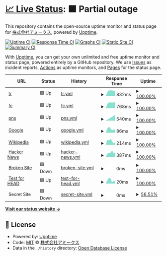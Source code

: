 # [📈 Live Status](https://amicus-1981.github.io/upptime): <!--live status--> **🟧 Partial outage**

This repository contains the open-source uptime monitor and status page for [株式会社アミークス](https://amicus-1981.github.io/upptime), powered by [Upptime](https://github.com/upptime/upptime).

[![Uptime CI](https://github.com/amicus-1981/upptime/workflows/Uptime%20CI/badge.svg)](https://github.com/upptime/upptime/actions?query=workflow%3A%22Uptime+CI%22)
[![Response Time CI](https://github.com/amicus-1981/upptime/workflows/Response%20Time%20CI/badge.svg)](https://github.com/upptime/upptime/actions?query=workflow%3A%22Response+Time+CI%22)
[![Graphs CI](https://github.com/amicus-1981/upptime/workflows/Graphs%20CI/badge.svg)](https://github.com/upptime/upptime/actions?query=workflow%3A%22Graphs+CI%22)
[![Static Site CI](https://github.com/amicus-1981/upptime/workflows/Static%20Site%20CI/badge.svg)](https://github.com/upptime/upptime/actions?query=workflow%3A%22Static+Site+CI%22)
[![Summary CI](https://github.com/amicus-1981/upptime/workflows/Summary%20CI/badge.svg)](https://github.com/upptime/upptime/actions?query=workflow%3A%22Summary+CI%22)

With [Upptime](https://upptime.js.org), you can get your own unlimited and free uptime monitor and status page, powered entirely by a GitHub repository. We use [Issues](https://github.com/amicus-1981/upptime/issues) as incident reports, [Actions](https://github.com/amicus-1981/upptime/actions) as uptime monitors, and [Pages](https://amicus-1981.github.io/upptime) for the status page.

<!--start: status pages-->
<!-- This summary is generated by Upptime (https://github.com/upptime/upptime) -->
<!-- Do not edit this manually, your changes will be overwritten -->
<!-- prettier-ignore -->
| URL | Status | History | Response Time | Uptime |
| --- | ------ | ------- | ------------- | ------ |
| <img alt="" src="https://favicons.githubusercontent.com/tr.ts1.biz" height="13"> [tr](https://tr.ts1.biz) | 🟩 Up | [tr.yml](https://github.com/amicus-1981/upptime/commits/master/history/tr.yml) | <details><summary><img alt="Response time graph" src="./graphs/tr/response-time-week.png" height="20"> 832ms</summary><br><a href="https://amicus-1981.github.io/upptime/history/tr"><img alt="Response time 832" src="https://img.shields.io/endpoint?url=https%3A%2F%2Fraw.githubusercontent.com%2Famicus-1981%2Fupptime%2Fmaster%2Fapi%2Ftr%2Fresponse-time.json"></a><br><a href="https://amicus-1981.github.io/upptime/history/tr"><img alt="24-hour response time 782" src="https://img.shields.io/endpoint?url=https%3A%2F%2Fraw.githubusercontent.com%2Famicus-1981%2Fupptime%2Fmaster%2Fapi%2Ftr%2Fresponse-time-day.json"></a><br><a href="https://amicus-1981.github.io/upptime/history/tr"><img alt="7-day response time 832" src="https://img.shields.io/endpoint?url=https%3A%2F%2Fraw.githubusercontent.com%2Famicus-1981%2Fupptime%2Fmaster%2Fapi%2Ftr%2Fresponse-time-week.json"></a><br><a href="https://amicus-1981.github.io/upptime/history/tr"><img alt="30-day response time 832" src="https://img.shields.io/endpoint?url=https%3A%2F%2Fraw.githubusercontent.com%2Famicus-1981%2Fupptime%2Fmaster%2Fapi%2Ftr%2Fresponse-time-month.json"></a><br><a href="https://amicus-1981.github.io/upptime/history/tr"><img alt="1-year response time 832" src="https://img.shields.io/endpoint?url=https%3A%2F%2Fraw.githubusercontent.com%2Famicus-1981%2Fupptime%2Fmaster%2Fapi%2Ftr%2Fresponse-time-year.json"></a></details> | <details><summary><a href="https://amicus-1981.github.io/upptime/history/tr">100.00%</a></summary><a href="https://amicus-1981.github.io/upptime/history/tr"><img alt="All-time uptime 100.00%" src="https://img.shields.io/endpoint?url=https%3A%2F%2Fraw.githubusercontent.com%2Famicus-1981%2Fupptime%2Fmaster%2Fapi%2Ftr%2Fuptime.json"></a><br><a href="https://amicus-1981.github.io/upptime/history/tr"><img alt="24-hour uptime 100.00%" src="https://img.shields.io/endpoint?url=https%3A%2F%2Fraw.githubusercontent.com%2Famicus-1981%2Fupptime%2Fmaster%2Fapi%2Ftr%2Fuptime-day.json"></a><br><a href="https://amicus-1981.github.io/upptime/history/tr"><img alt="7-day uptime 100.00%" src="https://img.shields.io/endpoint?url=https%3A%2F%2Fraw.githubusercontent.com%2Famicus-1981%2Fupptime%2Fmaster%2Fapi%2Ftr%2Fuptime-week.json"></a><br><a href="https://amicus-1981.github.io/upptime/history/tr"><img alt="30-day uptime 100.00%" src="https://img.shields.io/endpoint?url=https%3A%2F%2Fraw.githubusercontent.com%2Famicus-1981%2Fupptime%2Fmaster%2Fapi%2Ftr%2Fuptime-month.json"></a><br><a href="https://amicus-1981.github.io/upptime/history/tr"><img alt="1-year uptime 100.00%" src="https://img.shields.io/endpoint?url=https%3A%2F%2Fraw.githubusercontent.com%2Famicus-1981%2Fupptime%2Fmaster%2Fapi%2Ftr%2Fuptime-year.json"></a></details>
| <img alt="" src="https://favicons.githubusercontent.com/fc.ts1.biz" height="13"> [fc](https://fc.ts1.biz) | 🟩 Up | [fc.yml](https://github.com/amicus-1981/upptime/commits/master/history/fc.yml) | <details><summary><img alt="Response time graph" src="./graphs/fc/response-time-week.png" height="20"> 768ms</summary><br><a href="https://amicus-1981.github.io/upptime/history/fc"><img alt="Response time 768" src="https://img.shields.io/endpoint?url=https%3A%2F%2Fraw.githubusercontent.com%2Famicus-1981%2Fupptime%2Fmaster%2Fapi%2Ffc%2Fresponse-time.json"></a><br><a href="https://amicus-1981.github.io/upptime/history/fc"><img alt="24-hour response time 708" src="https://img.shields.io/endpoint?url=https%3A%2F%2Fraw.githubusercontent.com%2Famicus-1981%2Fupptime%2Fmaster%2Fapi%2Ffc%2Fresponse-time-day.json"></a><br><a href="https://amicus-1981.github.io/upptime/history/fc"><img alt="7-day response time 768" src="https://img.shields.io/endpoint?url=https%3A%2F%2Fraw.githubusercontent.com%2Famicus-1981%2Fupptime%2Fmaster%2Fapi%2Ffc%2Fresponse-time-week.json"></a><br><a href="https://amicus-1981.github.io/upptime/history/fc"><img alt="30-day response time 768" src="https://img.shields.io/endpoint?url=https%3A%2F%2Fraw.githubusercontent.com%2Famicus-1981%2Fupptime%2Fmaster%2Fapi%2Ffc%2Fresponse-time-month.json"></a><br><a href="https://amicus-1981.github.io/upptime/history/fc"><img alt="1-year response time 768" src="https://img.shields.io/endpoint?url=https%3A%2F%2Fraw.githubusercontent.com%2Famicus-1981%2Fupptime%2Fmaster%2Fapi%2Ffc%2Fresponse-time-year.json"></a></details> | <details><summary><a href="https://amicus-1981.github.io/upptime/history/fc">100.00%</a></summary><a href="https://amicus-1981.github.io/upptime/history/fc"><img alt="All-time uptime 100.00%" src="https://img.shields.io/endpoint?url=https%3A%2F%2Fraw.githubusercontent.com%2Famicus-1981%2Fupptime%2Fmaster%2Fapi%2Ffc%2Fuptime.json"></a><br><a href="https://amicus-1981.github.io/upptime/history/fc"><img alt="24-hour uptime 100.00%" src="https://img.shields.io/endpoint?url=https%3A%2F%2Fraw.githubusercontent.com%2Famicus-1981%2Fupptime%2Fmaster%2Fapi%2Ffc%2Fuptime-day.json"></a><br><a href="https://amicus-1981.github.io/upptime/history/fc"><img alt="7-day uptime 100.00%" src="https://img.shields.io/endpoint?url=https%3A%2F%2Fraw.githubusercontent.com%2Famicus-1981%2Fupptime%2Fmaster%2Fapi%2Ffc%2Fuptime-week.json"></a><br><a href="https://amicus-1981.github.io/upptime/history/fc"><img alt="30-day uptime 100.00%" src="https://img.shields.io/endpoint?url=https%3A%2F%2Fraw.githubusercontent.com%2Famicus-1981%2Fupptime%2Fmaster%2Fapi%2Ffc%2Fuptime-month.json"></a><br><a href="https://amicus-1981.github.io/upptime/history/fc"><img alt="1-year uptime 100.00%" src="https://img.shields.io/endpoint?url=https%3A%2F%2Fraw.githubusercontent.com%2Famicus-1981%2Fupptime%2Fmaster%2Fapi%2Ffc%2Fuptime-year.json"></a></details>
| <img alt="" src="https://favicons.githubusercontent.com/pns.ts1.biz" height="13"> [pns](https://pns.ts1.biz) | 🟩 Up | [pns.yml](https://github.com/amicus-1981/upptime/commits/master/history/pns.yml) | <details><summary><img alt="Response time graph" src="./graphs/pns/response-time-week.png" height="20"> 540ms</summary><br><a href="https://amicus-1981.github.io/upptime/history/pns"><img alt="Response time 540" src="https://img.shields.io/endpoint?url=https%3A%2F%2Fraw.githubusercontent.com%2Famicus-1981%2Fupptime%2Fmaster%2Fapi%2Fpns%2Fresponse-time.json"></a><br><a href="https://amicus-1981.github.io/upptime/history/pns"><img alt="24-hour response time 540" src="https://img.shields.io/endpoint?url=https%3A%2F%2Fraw.githubusercontent.com%2Famicus-1981%2Fupptime%2Fmaster%2Fapi%2Fpns%2Fresponse-time-day.json"></a><br><a href="https://amicus-1981.github.io/upptime/history/pns"><img alt="7-day response time 540" src="https://img.shields.io/endpoint?url=https%3A%2F%2Fraw.githubusercontent.com%2Famicus-1981%2Fupptime%2Fmaster%2Fapi%2Fpns%2Fresponse-time-week.json"></a><br><a href="https://amicus-1981.github.io/upptime/history/pns"><img alt="30-day response time 540" src="https://img.shields.io/endpoint?url=https%3A%2F%2Fraw.githubusercontent.com%2Famicus-1981%2Fupptime%2Fmaster%2Fapi%2Fpns%2Fresponse-time-month.json"></a><br><a href="https://amicus-1981.github.io/upptime/history/pns"><img alt="1-year response time 540" src="https://img.shields.io/endpoint?url=https%3A%2F%2Fraw.githubusercontent.com%2Famicus-1981%2Fupptime%2Fmaster%2Fapi%2Fpns%2Fresponse-time-year.json"></a></details> | <details><summary><a href="https://amicus-1981.github.io/upptime/history/pns">100.00%</a></summary><a href="https://amicus-1981.github.io/upptime/history/pns"><img alt="All-time uptime 100.00%" src="https://img.shields.io/endpoint?url=https%3A%2F%2Fraw.githubusercontent.com%2Famicus-1981%2Fupptime%2Fmaster%2Fapi%2Fpns%2Fuptime.json"></a><br><a href="https://amicus-1981.github.io/upptime/history/pns"><img alt="24-hour uptime 100.00%" src="https://img.shields.io/endpoint?url=https%3A%2F%2Fraw.githubusercontent.com%2Famicus-1981%2Fupptime%2Fmaster%2Fapi%2Fpns%2Fuptime-day.json"></a><br><a href="https://amicus-1981.github.io/upptime/history/pns"><img alt="7-day uptime 100.00%" src="https://img.shields.io/endpoint?url=https%3A%2F%2Fraw.githubusercontent.com%2Famicus-1981%2Fupptime%2Fmaster%2Fapi%2Fpns%2Fuptime-week.json"></a><br><a href="https://amicus-1981.github.io/upptime/history/pns"><img alt="30-day uptime 100.00%" src="https://img.shields.io/endpoint?url=https%3A%2F%2Fraw.githubusercontent.com%2Famicus-1981%2Fupptime%2Fmaster%2Fapi%2Fpns%2Fuptime-month.json"></a><br><a href="https://amicus-1981.github.io/upptime/history/pns"><img alt="1-year uptime 100.00%" src="https://img.shields.io/endpoint?url=https%3A%2F%2Fraw.githubusercontent.com%2Famicus-1981%2Fupptime%2Fmaster%2Fapi%2Fpns%2Fuptime-year.json"></a></details>
| <img alt="" src="https://favicons.githubusercontent.com/www.google.com" height="13"> [Google](https://www.google.com) | 🟩 Up | [google.yml](https://github.com/amicus-1981/upptime/commits/master/history/google.yml) | <details><summary><img alt="Response time graph" src="./graphs/google/response-time-week.png" height="20"> 86ms</summary><br><a href="https://amicus-1981.github.io/upptime/history/google"><img alt="Response time 86" src="https://img.shields.io/endpoint?url=https%3A%2F%2Fraw.githubusercontent.com%2Famicus-1981%2Fupptime%2Fmaster%2Fapi%2Fgoogle%2Fresponse-time.json"></a><br><a href="https://amicus-1981.github.io/upptime/history/google"><img alt="24-hour response time 82" src="https://img.shields.io/endpoint?url=https%3A%2F%2Fraw.githubusercontent.com%2Famicus-1981%2Fupptime%2Fmaster%2Fapi%2Fgoogle%2Fresponse-time-day.json"></a><br><a href="https://amicus-1981.github.io/upptime/history/google"><img alt="7-day response time 86" src="https://img.shields.io/endpoint?url=https%3A%2F%2Fraw.githubusercontent.com%2Famicus-1981%2Fupptime%2Fmaster%2Fapi%2Fgoogle%2Fresponse-time-week.json"></a><br><a href="https://amicus-1981.github.io/upptime/history/google"><img alt="30-day response time 86" src="https://img.shields.io/endpoint?url=https%3A%2F%2Fraw.githubusercontent.com%2Famicus-1981%2Fupptime%2Fmaster%2Fapi%2Fgoogle%2Fresponse-time-month.json"></a><br><a href="https://amicus-1981.github.io/upptime/history/google"><img alt="1-year response time 86" src="https://img.shields.io/endpoint?url=https%3A%2F%2Fraw.githubusercontent.com%2Famicus-1981%2Fupptime%2Fmaster%2Fapi%2Fgoogle%2Fresponse-time-year.json"></a></details> | <details><summary><a href="https://amicus-1981.github.io/upptime/history/google">100.00%</a></summary><a href="https://amicus-1981.github.io/upptime/history/google"><img alt="All-time uptime 100.00%" src="https://img.shields.io/endpoint?url=https%3A%2F%2Fraw.githubusercontent.com%2Famicus-1981%2Fupptime%2Fmaster%2Fapi%2Fgoogle%2Fuptime.json"></a><br><a href="https://amicus-1981.github.io/upptime/history/google"><img alt="24-hour uptime 100.00%" src="https://img.shields.io/endpoint?url=https%3A%2F%2Fraw.githubusercontent.com%2Famicus-1981%2Fupptime%2Fmaster%2Fapi%2Fgoogle%2Fuptime-day.json"></a><br><a href="https://amicus-1981.github.io/upptime/history/google"><img alt="7-day uptime 100.00%" src="https://img.shields.io/endpoint?url=https%3A%2F%2Fraw.githubusercontent.com%2Famicus-1981%2Fupptime%2Fmaster%2Fapi%2Fgoogle%2Fuptime-week.json"></a><br><a href="https://amicus-1981.github.io/upptime/history/google"><img alt="30-day uptime 100.00%" src="https://img.shields.io/endpoint?url=https%3A%2F%2Fraw.githubusercontent.com%2Famicus-1981%2Fupptime%2Fmaster%2Fapi%2Fgoogle%2Fuptime-month.json"></a><br><a href="https://amicus-1981.github.io/upptime/history/google"><img alt="1-year uptime 100.00%" src="https://img.shields.io/endpoint?url=https%3A%2F%2Fraw.githubusercontent.com%2Famicus-1981%2Fupptime%2Fmaster%2Fapi%2Fgoogle%2Fuptime-year.json"></a></details>
| <img alt="" src="https://favicons.githubusercontent.com/en.wikipedia.org" height="13"> [Wikipedia](https://en.wikipedia.org) | 🟩 Up | [wikipedia.yml](https://github.com/amicus-1981/upptime/commits/master/history/wikipedia.yml) | <details><summary><img alt="Response time graph" src="./graphs/wikipedia/response-time-week.png" height="20"> 214ms</summary><br><a href="https://amicus-1981.github.io/upptime/history/wikipedia"><img alt="Response time 214" src="https://img.shields.io/endpoint?url=https%3A%2F%2Fraw.githubusercontent.com%2Famicus-1981%2Fupptime%2Fmaster%2Fapi%2Fwikipedia%2Fresponse-time.json"></a><br><a href="https://amicus-1981.github.io/upptime/history/wikipedia"><img alt="24-hour response time 194" src="https://img.shields.io/endpoint?url=https%3A%2F%2Fraw.githubusercontent.com%2Famicus-1981%2Fupptime%2Fmaster%2Fapi%2Fwikipedia%2Fresponse-time-day.json"></a><br><a href="https://amicus-1981.github.io/upptime/history/wikipedia"><img alt="7-day response time 214" src="https://img.shields.io/endpoint?url=https%3A%2F%2Fraw.githubusercontent.com%2Famicus-1981%2Fupptime%2Fmaster%2Fapi%2Fwikipedia%2Fresponse-time-week.json"></a><br><a href="https://amicus-1981.github.io/upptime/history/wikipedia"><img alt="30-day response time 214" src="https://img.shields.io/endpoint?url=https%3A%2F%2Fraw.githubusercontent.com%2Famicus-1981%2Fupptime%2Fmaster%2Fapi%2Fwikipedia%2Fresponse-time-month.json"></a><br><a href="https://amicus-1981.github.io/upptime/history/wikipedia"><img alt="1-year response time 214" src="https://img.shields.io/endpoint?url=https%3A%2F%2Fraw.githubusercontent.com%2Famicus-1981%2Fupptime%2Fmaster%2Fapi%2Fwikipedia%2Fresponse-time-year.json"></a></details> | <details><summary><a href="https://amicus-1981.github.io/upptime/history/wikipedia">100.00%</a></summary><a href="https://amicus-1981.github.io/upptime/history/wikipedia"><img alt="All-time uptime 100.00%" src="https://img.shields.io/endpoint?url=https%3A%2F%2Fraw.githubusercontent.com%2Famicus-1981%2Fupptime%2Fmaster%2Fapi%2Fwikipedia%2Fuptime.json"></a><br><a href="https://amicus-1981.github.io/upptime/history/wikipedia"><img alt="24-hour uptime 100.00%" src="https://img.shields.io/endpoint?url=https%3A%2F%2Fraw.githubusercontent.com%2Famicus-1981%2Fupptime%2Fmaster%2Fapi%2Fwikipedia%2Fuptime-day.json"></a><br><a href="https://amicus-1981.github.io/upptime/history/wikipedia"><img alt="7-day uptime 100.00%" src="https://img.shields.io/endpoint?url=https%3A%2F%2Fraw.githubusercontent.com%2Famicus-1981%2Fupptime%2Fmaster%2Fapi%2Fwikipedia%2Fuptime-week.json"></a><br><a href="https://amicus-1981.github.io/upptime/history/wikipedia"><img alt="30-day uptime 100.00%" src="https://img.shields.io/endpoint?url=https%3A%2F%2Fraw.githubusercontent.com%2Famicus-1981%2Fupptime%2Fmaster%2Fapi%2Fwikipedia%2Fuptime-month.json"></a><br><a href="https://amicus-1981.github.io/upptime/history/wikipedia"><img alt="1-year uptime 100.00%" src="https://img.shields.io/endpoint?url=https%3A%2F%2Fraw.githubusercontent.com%2Famicus-1981%2Fupptime%2Fmaster%2Fapi%2Fwikipedia%2Fuptime-year.json"></a></details>
| <img alt="" src="https://favicons.githubusercontent.com/news.ycombinator.com" height="13"> [Hacker News](https://news.ycombinator.com) | 🟩 Up | [hacker-news.yml](https://github.com/amicus-1981/upptime/commits/master/history/hacker-news.yml) | <details><summary><img alt="Response time graph" src="./graphs/hacker-news/response-time-week.png" height="20"> 387ms</summary><br><a href="https://amicus-1981.github.io/upptime/history/hacker-news"><img alt="Response time 387" src="https://img.shields.io/endpoint?url=https%3A%2F%2Fraw.githubusercontent.com%2Famicus-1981%2Fupptime%2Fmaster%2Fapi%2Fhacker-news%2Fresponse-time.json"></a><br><a href="https://amicus-1981.github.io/upptime/history/hacker-news"><img alt="24-hour response time 349" src="https://img.shields.io/endpoint?url=https%3A%2F%2Fraw.githubusercontent.com%2Famicus-1981%2Fupptime%2Fmaster%2Fapi%2Fhacker-news%2Fresponse-time-day.json"></a><br><a href="https://amicus-1981.github.io/upptime/history/hacker-news"><img alt="7-day response time 387" src="https://img.shields.io/endpoint?url=https%3A%2F%2Fraw.githubusercontent.com%2Famicus-1981%2Fupptime%2Fmaster%2Fapi%2Fhacker-news%2Fresponse-time-week.json"></a><br><a href="https://amicus-1981.github.io/upptime/history/hacker-news"><img alt="30-day response time 387" src="https://img.shields.io/endpoint?url=https%3A%2F%2Fraw.githubusercontent.com%2Famicus-1981%2Fupptime%2Fmaster%2Fapi%2Fhacker-news%2Fresponse-time-month.json"></a><br><a href="https://amicus-1981.github.io/upptime/history/hacker-news"><img alt="1-year response time 387" src="https://img.shields.io/endpoint?url=https%3A%2F%2Fraw.githubusercontent.com%2Famicus-1981%2Fupptime%2Fmaster%2Fapi%2Fhacker-news%2Fresponse-time-year.json"></a></details> | <details><summary><a href="https://amicus-1981.github.io/upptime/history/hacker-news">100.00%</a></summary><a href="https://amicus-1981.github.io/upptime/history/hacker-news"><img alt="All-time uptime 100.00%" src="https://img.shields.io/endpoint?url=https%3A%2F%2Fraw.githubusercontent.com%2Famicus-1981%2Fupptime%2Fmaster%2Fapi%2Fhacker-news%2Fuptime.json"></a><br><a href="https://amicus-1981.github.io/upptime/history/hacker-news"><img alt="24-hour uptime 100.00%" src="https://img.shields.io/endpoint?url=https%3A%2F%2Fraw.githubusercontent.com%2Famicus-1981%2Fupptime%2Fmaster%2Fapi%2Fhacker-news%2Fuptime-day.json"></a><br><a href="https://amicus-1981.github.io/upptime/history/hacker-news"><img alt="7-day uptime 100.00%" src="https://img.shields.io/endpoint?url=https%3A%2F%2Fraw.githubusercontent.com%2Famicus-1981%2Fupptime%2Fmaster%2Fapi%2Fhacker-news%2Fuptime-week.json"></a><br><a href="https://amicus-1981.github.io/upptime/history/hacker-news"><img alt="30-day uptime 100.00%" src="https://img.shields.io/endpoint?url=https%3A%2F%2Fraw.githubusercontent.com%2Famicus-1981%2Fupptime%2Fmaster%2Fapi%2Fhacker-news%2Fuptime-month.json"></a><br><a href="https://amicus-1981.github.io/upptime/history/hacker-news"><img alt="1-year uptime 100.00%" src="https://img.shields.io/endpoint?url=https%3A%2F%2Fraw.githubusercontent.com%2Famicus-1981%2Fupptime%2Fmaster%2Fapi%2Fhacker-news%2Fuptime-year.json"></a></details>
| <img alt="" src="https://favicons.githubusercontent.com/thissitedoesnotexist.com" height="13"> [Broken Site](https://thissitedoesnotexist.com) | 🟥 Down | [broken-site.yml](https://github.com/amicus-1981/upptime/commits/master/history/broken-site.yml) | <details><summary><img alt="Response time graph" src="./graphs/broken-site/response-time-week.png" height="20"> 0ms</summary><br><a href="https://amicus-1981.github.io/upptime/history/broken-site"><img alt="Response time 0" src="https://img.shields.io/endpoint?url=https%3A%2F%2Fraw.githubusercontent.com%2Famicus-1981%2Fupptime%2Fmaster%2Fapi%2Fbroken-site%2Fresponse-time.json"></a><br><a href="https://amicus-1981.github.io/upptime/history/broken-site"><img alt="24-hour response time 0" src="https://img.shields.io/endpoint?url=https%3A%2F%2Fraw.githubusercontent.com%2Famicus-1981%2Fupptime%2Fmaster%2Fapi%2Fbroken-site%2Fresponse-time-day.json"></a><br><a href="https://amicus-1981.github.io/upptime/history/broken-site"><img alt="7-day response time 0" src="https://img.shields.io/endpoint?url=https%3A%2F%2Fraw.githubusercontent.com%2Famicus-1981%2Fupptime%2Fmaster%2Fapi%2Fbroken-site%2Fresponse-time-week.json"></a><br><a href="https://amicus-1981.github.io/upptime/history/broken-site"><img alt="30-day response time 0" src="https://img.shields.io/endpoint?url=https%3A%2F%2Fraw.githubusercontent.com%2Famicus-1981%2Fupptime%2Fmaster%2Fapi%2Fbroken-site%2Fresponse-time-month.json"></a><br><a href="https://amicus-1981.github.io/upptime/history/broken-site"><img alt="1-year response time 0" src="https://img.shields.io/endpoint?url=https%3A%2F%2Fraw.githubusercontent.com%2Famicus-1981%2Fupptime%2Fmaster%2Fapi%2Fbroken-site%2Fresponse-time-year.json"></a></details> | <details><summary><a href="https://amicus-1981.github.io/upptime/history/broken-site">100.00%</a></summary><a href="https://amicus-1981.github.io/upptime/history/broken-site"><img alt="All-time uptime 100.00%" src="https://img.shields.io/endpoint?url=https%3A%2F%2Fraw.githubusercontent.com%2Famicus-1981%2Fupptime%2Fmaster%2Fapi%2Fbroken-site%2Fuptime.json"></a><br><a href="https://amicus-1981.github.io/upptime/history/broken-site"><img alt="24-hour uptime 100.00%" src="https://img.shields.io/endpoint?url=https%3A%2F%2Fraw.githubusercontent.com%2Famicus-1981%2Fupptime%2Fmaster%2Fapi%2Fbroken-site%2Fuptime-day.json"></a><br><a href="https://amicus-1981.github.io/upptime/history/broken-site"><img alt="7-day uptime 100.00%" src="https://img.shields.io/endpoint?url=https%3A%2F%2Fraw.githubusercontent.com%2Famicus-1981%2Fupptime%2Fmaster%2Fapi%2Fbroken-site%2Fuptime-week.json"></a><br><a href="https://amicus-1981.github.io/upptime/history/broken-site"><img alt="30-day uptime 100.00%" src="https://img.shields.io/endpoint?url=https%3A%2F%2Fraw.githubusercontent.com%2Famicus-1981%2Fupptime%2Fmaster%2Fapi%2Fbroken-site%2Fuptime-month.json"></a><br><a href="https://amicus-1981.github.io/upptime/history/broken-site"><img alt="1-year uptime 100.00%" src="https://img.shields.io/endpoint?url=https%3A%2F%2Fraw.githubusercontent.com%2Famicus-1981%2Fupptime%2Fmaster%2Fapi%2Fbroken-site%2Fuptime-year.json"></a></details>
| <img alt="" src="https://favicons.githubusercontent.com/www.google.com" height="13"> [Test for HEAD](https://www.google.com) | 🟩 Up | [test-for-head.yml](https://github.com/amicus-1981/upptime/commits/master/history/test-for-head.yml) | <details><summary><img alt="Response time graph" src="./graphs/test-for-head/response-time-week.png" height="20"> 20ms</summary><br><a href="https://amicus-1981.github.io/upptime/history/test-for-head"><img alt="Response time 20" src="https://img.shields.io/endpoint?url=https%3A%2F%2Fraw.githubusercontent.com%2Famicus-1981%2Fupptime%2Fmaster%2Fapi%2Ftest-for-head%2Fresponse-time.json"></a><br><a href="https://amicus-1981.github.io/upptime/history/test-for-head"><img alt="24-hour response time 19" src="https://img.shields.io/endpoint?url=https%3A%2F%2Fraw.githubusercontent.com%2Famicus-1981%2Fupptime%2Fmaster%2Fapi%2Ftest-for-head%2Fresponse-time-day.json"></a><br><a href="https://amicus-1981.github.io/upptime/history/test-for-head"><img alt="7-day response time 20" src="https://img.shields.io/endpoint?url=https%3A%2F%2Fraw.githubusercontent.com%2Famicus-1981%2Fupptime%2Fmaster%2Fapi%2Ftest-for-head%2Fresponse-time-week.json"></a><br><a href="https://amicus-1981.github.io/upptime/history/test-for-head"><img alt="30-day response time 20" src="https://img.shields.io/endpoint?url=https%3A%2F%2Fraw.githubusercontent.com%2Famicus-1981%2Fupptime%2Fmaster%2Fapi%2Ftest-for-head%2Fresponse-time-month.json"></a><br><a href="https://amicus-1981.github.io/upptime/history/test-for-head"><img alt="1-year response time 20" src="https://img.shields.io/endpoint?url=https%3A%2F%2Fraw.githubusercontent.com%2Famicus-1981%2Fupptime%2Fmaster%2Fapi%2Ftest-for-head%2Fresponse-time-year.json"></a></details> | <details><summary><a href="https://amicus-1981.github.io/upptime/history/test-for-head">100.00%</a></summary><a href="https://amicus-1981.github.io/upptime/history/test-for-head"><img alt="All-time uptime 100.00%" src="https://img.shields.io/endpoint?url=https%3A%2F%2Fraw.githubusercontent.com%2Famicus-1981%2Fupptime%2Fmaster%2Fapi%2Ftest-for-head%2Fuptime.json"></a><br><a href="https://amicus-1981.github.io/upptime/history/test-for-head"><img alt="24-hour uptime 100.00%" src="https://img.shields.io/endpoint?url=https%3A%2F%2Fraw.githubusercontent.com%2Famicus-1981%2Fupptime%2Fmaster%2Fapi%2Ftest-for-head%2Fuptime-day.json"></a><br><a href="https://amicus-1981.github.io/upptime/history/test-for-head"><img alt="7-day uptime 100.00%" src="https://img.shields.io/endpoint?url=https%3A%2F%2Fraw.githubusercontent.com%2Famicus-1981%2Fupptime%2Fmaster%2Fapi%2Ftest-for-head%2Fuptime-week.json"></a><br><a href="https://amicus-1981.github.io/upptime/history/test-for-head"><img alt="30-day uptime 100.00%" src="https://img.shields.io/endpoint?url=https%3A%2F%2Fraw.githubusercontent.com%2Famicus-1981%2Fupptime%2Fmaster%2Fapi%2Ftest-for-head%2Fuptime-month.json"></a><br><a href="https://amicus-1981.github.io/upptime/history/test-for-head"><img alt="1-year uptime 100.00%" src="https://img.shields.io/endpoint?url=https%3A%2F%2Fraw.githubusercontent.com%2Famicus-1981%2Fupptime%2Fmaster%2Fapi%2Ftest-for-head%2Fuptime-year.json"></a></details>
| <img alt="" src="https://favicons.githubusercontent.com/null" height="13"> Secret Site | 🟥 Down | [secret-site.yml](https://github.com/amicus-1981/upptime/commits/master/history/secret-site.yml) | <details><summary><img alt="Response time graph" src="./graphs/secret-site/response-time-week.png" height="20"> 0ms</summary><br><a href="https://amicus-1981.github.io/upptime/history/secret-site"><img alt="Response time 0" src="https://img.shields.io/endpoint?url=https%3A%2F%2Fraw.githubusercontent.com%2Famicus-1981%2Fupptime%2Fmaster%2Fapi%2Fsecret-site%2Fresponse-time.json"></a><br><a href="https://amicus-1981.github.io/upptime/history/secret-site"><img alt="24-hour response time 0" src="https://img.shields.io/endpoint?url=https%3A%2F%2Fraw.githubusercontent.com%2Famicus-1981%2Fupptime%2Fmaster%2Fapi%2Fsecret-site%2Fresponse-time-day.json"></a><br><a href="https://amicus-1981.github.io/upptime/history/secret-site"><img alt="7-day response time 0" src="https://img.shields.io/endpoint?url=https%3A%2F%2Fraw.githubusercontent.com%2Famicus-1981%2Fupptime%2Fmaster%2Fapi%2Fsecret-site%2Fresponse-time-week.json"></a><br><a href="https://amicus-1981.github.io/upptime/history/secret-site"><img alt="30-day response time 0" src="https://img.shields.io/endpoint?url=https%3A%2F%2Fraw.githubusercontent.com%2Famicus-1981%2Fupptime%2Fmaster%2Fapi%2Fsecret-site%2Fresponse-time-month.json"></a><br><a href="https://amicus-1981.github.io/upptime/history/secret-site"><img alt="1-year response time 0" src="https://img.shields.io/endpoint?url=https%3A%2F%2Fraw.githubusercontent.com%2Famicus-1981%2Fupptime%2Fmaster%2Fapi%2Fsecret-site%2Fresponse-time-year.json"></a></details> | <details><summary><a href="https://amicus-1981.github.io/upptime/history/secret-site">56.51%</a></summary><a href="https://amicus-1981.github.io/upptime/history/secret-site"><img alt="All-time uptime 98.19%" src="https://img.shields.io/endpoint?url=https%3A%2F%2Fraw.githubusercontent.com%2Famicus-1981%2Fupptime%2Fmaster%2Fapi%2Fsecret-site%2Fuptime.json"></a><br><a href="https://amicus-1981.github.io/upptime/history/secret-site"><img alt="24-hour uptime 0.00%" src="https://img.shields.io/endpoint?url=https%3A%2F%2Fraw.githubusercontent.com%2Famicus-1981%2Fupptime%2Fmaster%2Fapi%2Fsecret-site%2Fuptime-day.json"></a><br><a href="https://amicus-1981.github.io/upptime/history/secret-site"><img alt="7-day uptime 56.51%" src="https://img.shields.io/endpoint?url=https%3A%2F%2Fraw.githubusercontent.com%2Famicus-1981%2Fupptime%2Fmaster%2Fapi%2Fsecret-site%2Fuptime-week.json"></a><br><a href="https://amicus-1981.github.io/upptime/history/secret-site"><img alt="30-day uptime 89.99%" src="https://img.shields.io/endpoint?url=https%3A%2F%2Fraw.githubusercontent.com%2Famicus-1981%2Fupptime%2Fmaster%2Fapi%2Fsecret-site%2Fuptime-month.json"></a><br><a href="https://amicus-1981.github.io/upptime/history/secret-site"><img alt="1-year uptime 98.19%" src="https://img.shields.io/endpoint?url=https%3A%2F%2Fraw.githubusercontent.com%2Famicus-1981%2Fupptime%2Fmaster%2Fapi%2Fsecret-site%2Fuptime-year.json"></a></details>

<!--end: status pages-->

[**Visit our status website →**](https://amicus-1981.github.io/upptime)

## 📄 License

- Powered by: [Upptime](https://github.com/upptime/upptime)
- Code: [MIT](./LICENSE) © [株式会社アミークス](https://amicus-1981.github.io/upptime)
- Data in the `./history` directory: [Open Database License](https://opendatacommons.org/licenses/odbl/1-0/)
